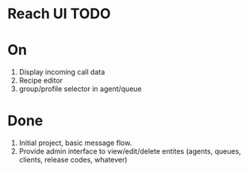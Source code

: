 # Reach UI TODO

# On

1. Display incoming call data
2. Recipe editor
3. group/profile selector in agent/queue

# Done

1. Initial project, basic message flow.
2. Provide admin interface to view/edit/delete entites (agents, queues, clients, release codes, whatever)
